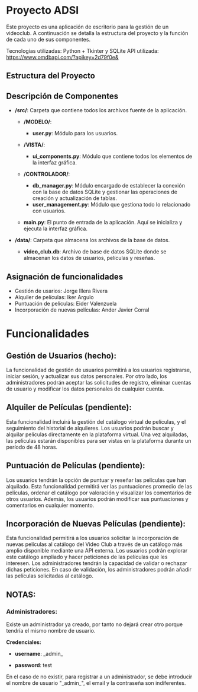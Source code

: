 # Proyecto ADSI

Este proyecto es una aplicación de escritorio para la gestión de un videoclub. A continuación se detalla la estructura del proyecto y la función de cada uno de sus componentes.

Tecnologías utilizadas: Python + Tkinter y SQLite
API utilizada: https://www.omdbapi.com/?apikey=2d79f0e&

## Estructura del Proyecto

## Descripción de Componentes

- **/src/**: Carpeta que contiene todos los archivos fuente de la aplicación.
  - **/MODELO/**:
    - **user.py**: Módulo para los usuarios.
  
  - **/VISTA/**:
    - **ui_components.py**: Módulo que contiene todos los elementos de la interfaz gráfica.
  
  - **/CONTROLADOR/**:
    - **db_manager.py**: Módulo encargado de establecer la conexión con la base de datos SQLite y gestionar las operaciones de creación y actualización de tablas.
    - **user_management.py**: Módulo que gestiona todo lo relacionado con usuarios.
  
  - **main.py**: El punto de entrada de la aplicación. Aquí se inicializa y ejecuta la interfaz gráfica.

  
- **/data/**: Carpeta que almacena los archivos de la base de datos.
  - **video_club.db**: Archivo de base de datos SQLite donde se almacenan los datos de usuarios, películas y reseñas.
  
## Asignación de funcionalidades

-  Gestión de usarios: Jorge Illera Rivera
-  Alquiler de películas: Iker Argulo
-  Puntuación de películas: Eider Valenzuela
-  Incorporación de nuevas películas: Ander Javier Corral

# Funcionalidades
## Gestión de Usuarios (hecho):
La funcionalidad de gestión de usuarios permitirá a los usuarios registrarse, iniciar sesión, y actualizar sus datos personales. Por otro lado, los administradores podrán aceptar las solicitudes de registro, eliminar cuentas de usuario y modificar los datos personales de cualquier cuenta.

## Alquiler de Películas (pendiente):
Esta funcionalidad incluirá la gestión del catálogo virtual de películas, y el seguimiento del historial de alquileres. Los usuarios podrán buscar y alquilar películas directamente en la plataforma virtual. Una vez alquiladas, las películas estarán disponibles para ser vistas en la plataforma durante un período de 48 horas.

## Puntuación de Películas (pendiente):
Los usuarios tendrán la opción de puntuar y reseñar las películas que han alquilado. Esta funcionalidad permitirá ver las puntuaciones promedio de las películas, ordenar el catálogo por valoración y visualizar los comentarios de otros usuarios. Además, los usuarios podrán modificar sus puntuaciones y comentarios en cualquier momento.

## Incorporación de Nuevas Películas (pendiente):
Esta funcionalidad permitirá a los usuarios solicitar la incorporación de nuevas películas al catálogo del Video Club a través de un catálogo más amplio disponible mediante una API externa. Los usuarios podrán explorar este catálogo ampliado y hacer peticiones de las películas que les interesen. Los administradores tendrán la capacidad de validar o rechazar dichas peticiones. En caso de validación, los administradores podrán añadir las películas solicitadas al catálogo.


## NOTAS:
### Administradores:

Existe un administrador ya creado, por tanto no dejará crear otro porque tendría el mismo nombre de usuario.

**Credenciales:**

- __username__: \_admin\_

- __password__: test

En el caso de no existir, para registrar a un administrador, se debe introducir el nombre de usuario "\_admin\_", el email y la contraseña son indiferentes.

